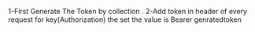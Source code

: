 1-First Generate The Token by collection .
2-Add token in header of every request for key(Authorization) the set the  value is       Bearer genratedtoken  
